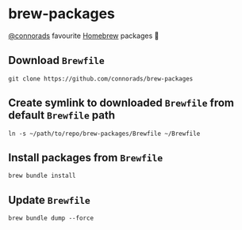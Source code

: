 # brew-packages

[@connorads](https://github.com/connorads) favourite [Homebrew](https://brew.sh/) packages 🍺

## Download `Brewfile`

`git clone https://github.com/connorads/brew-packages`

## Create symlink to downloaded `Brewfile` from default `Brewfile` path

`ln -s ~/path/to/repo/brew-packages/Brewfile ~/Brewfile`

## Install packages from `Brewfile`

`brew bundle install`

## Update `Brewfile`

`brew bundle dump --force`

